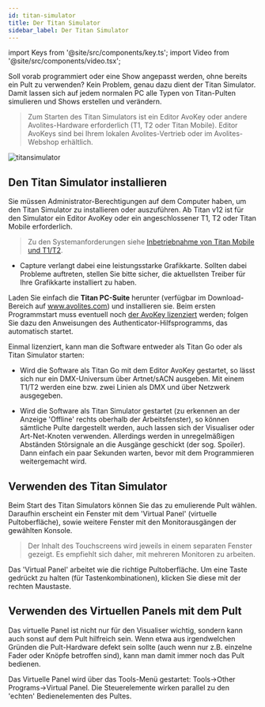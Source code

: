 ```yaml
---
id: titan-simulator
title: Der Titan Simulator
sidebar_label: Der Titan Simulator
---
```


import Keys from '@site/src/components/key.ts';
import Video from '@site/src/components/video.tsx';

Soll vorab programmiert oder eine Show angepasst werden, ohne bereits
ein Pult zu verwenden? Kein Problem, genau dazu dient der Titan
Simulator. Damit lassen sich auf jedem normalen PC alle Typen von
Titan-Pulten simulieren und Shows erstellen und verändern.

> Zum Starten des Titan Simulators ist ein Editor AvoKey oder andere Avolites-Hardware erforderlich (T1, T2 oder Titan Mobile). Editor AvoKeys sind bei Ihrem lokalen Avolites-Vertrieb oder im Avolites-Webshop erhältlich.

![titansimulator](/docs/images/Titan-Simulator.jpeg)

## Den Titan Simulator installieren

Sie müssen Administrator-Berechtigungen auf dem Computer haben, um den
Titan Simulator zu installieren oder auszuführen. Ab Titan v12 ist für
den Simulator ein Editor AvoKey oder ein angeschlossener T1, T2 oder Titan Mobile
erforderlich.

> Zu den Systemanforderungen siehe [Inbetriebnahme von Titan Mobile und T1/T2](../titan-basics.md#inbetriebnahme-von-titan-mobile-und-t1t2).                 

- Capture verlangt dabei eine leistungsstarke Grafikkarte. Sollten dabei 
Probleme auftreten, stellen Sie bitte sicher, die aktuellsten Treiber
für Ihre Grafikkarte installiert zu haben.   

Laden Sie einfach die **Titan PC-Suite** herunter (verfügbar im
Download-Bereich auf www.avolites.com) und installieren sie. Beim ersten
Programmstart muss eventuell noch [der AvoKey lizenziert](../system-settings/recovering-reinstalling-the-console#software-lizenzierung) werden; folgen Sie dazu den
Anweisungen des Authenticator-Hilfsprogramms, das automatisch startet.

Einmal lizenziert, kann man die Software entweder als Titan Go oder als Titan Simulator starten:

-   Wird die Software als Titan Go mit dem Editor AvoKey gestartet, so lässt sich nur ein
    DMX-Universum über Artnet/sACN ausgeben. Mit einem T1/T2 werden
    eine bzw. zwei Linien als DMX und über Netzwerk ausgegeben.

-   Wird die Software als Titan Simulator gestartet (zu erkennen an der Anzeige 'Offline' rechts
    oberhalb der Arbeitsfenster), so können sämtliche Pulte dargestellt
    werden, auch lassen sich der Visualiser oder Art-Net-Knoten
    verwenden. Allerdings werden in unregelmäßigen Abständen Störsignale
    an die Ausgänge geschickt (der sog. Spoiler). Dann einfach ein paar
    Sekunden warten, bevor mit dem Programmieren weitergemacht wird.

## Verwenden des Titan Simulator

Beim Start des Titan Simulators können Sie das zu emulierende Pult
wählen. Daraufhin erscheint ein Fenster mit dem 'Virtual Panel'
(virtuelle Pultoberfläche), sowie weitere Fenster mit den
Monitorausgängen der gewählten Konsole.

> Der Inhalt des Touchscreens wird jeweils in einem separaten Fenster gezeigt. Es empfiehlt sich daher, mit mehreren Monitoren zu arbeiten.

Das 'Virtual Panel' arbeitet wie die richtige Pultoberfläche. Um eine
Taste gedrückt zu halten (für Tastenkombinationen), klicken Sie diese
mit der rechten Maustaste.

## Verwenden des Virtuellen Panels mit dem Pult

Das virtuelle Panel ist nicht nur für den Visualiser wichtig, sondern
kann auch sonst auf dem Pult hilfreich sein. Wenn etwa aus irgendwelchen
Gründen die Pult-Hardware defekt sein sollte (auch wenn nur z.B.
einzelne Fader oder Knöpfe betroffen sind), kann man damit immer noch
das Pult bedienen.

Das Virtuelle Panel wird über das Tools-Menü gestartet: Tools-\>Other
Programs-\>Virtual Panel. Die Steuerelemente wirken parallel zu den
'echten' Bedienelementen des Pultes.
